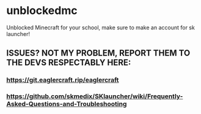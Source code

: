 # unblockedmc
Unblocked Minecraft for your school,
make sure to make an account for sk launcher!
## ISSUES? NOT MY PROBLEM, REPORT THEM TO THE DEVS RESPECTABLY HERE: 
### https://git.eaglercraft.rip/eaglercraft
### https://github.com/skmedix/SKlauncher/wiki/Frequently-Asked-Questions-and-Troubleshooting
